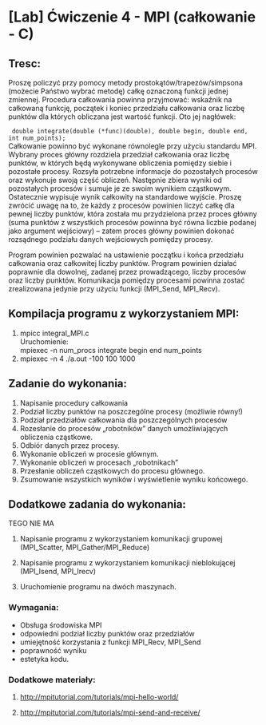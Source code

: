 # [Lab] Ćwiczenie 4 - MPI (całkowanie - C) 

## Tresc:  
Proszę policzyć przy pomocy metody prostokątów/trapezów/simpsona (możecie Państwo wybrać metodę) całkę oznaczoną funkcji jednej zmiennej. Procedura całkowania powinna przyjmować: wskaźnik na całkowaną funkcję, początek i koniec przedziału całkowania oraz liczbę punktów dla których obliczana jest wartość funkcji. Oto jej nagłówek:

` double integrate(double (*func)(double), double begin, double end, int num_points);`   
Całkowanie powinno być wykonane równolegle przy użyciu standardu MPI. Wybrany proces główny rozdziela przedział całkowania oraz liczbę punktów, w których będą wykonywane obliczenia pomiędzy siebie i pozostałe procesy. Rozsyła potrzebne informacje do pozostałych procesów oraz wykonuje swoją część obliczeń. Następnie zbiera wyniki od pozostałych procesów i sumuje je ze swoim wynikiem cząstkowym. Ostatecznie wypisuje wynik całkowity na standardowe wyjście. Proszę zwrócić uwagę na to, że każdy z procesów powinien liczyć całkę dla pewnej liczby punktów, która została mu przydzielona przez proces główny (suma punktów z wszystkich procesów powinna być równa liczbie podanej jako argument wejściowy) – zatem proces główny powinien dokonać rozsądnego podziału danych wejściowych pomiędzy procesy.  

Program powinien pozwalać na ustawienie początku i końca przedziału całkowania oraz całkowitej liczby punktów. Program powinien działać poprawnie dla dowolnej, zadanej przez prowadzącego, liczby procesów oraz liczby punktów. Komunikacja pomiędzy procesami powinna zostać zrealizowana jedynie przy użyciu funkcji (MPI_Send, MPI_Recv).  


## Kompilacja programu z wykorzystaniem MPI:
1. mpicc integral_MPI.c  
Uruchomienie:   
mpiexec -n num_procs integrate begin end num_points  
2. mpiexec -n 4 ./a.out -100 100 1000  

## Zadanie do wykonania:  
1. Napisanie procedury całkowania  
2. Podział liczby punktów na poszczególne procesy (możliwie równy!)  
3. Podział przedziałów całkowania dla poszczególnych procesów  
4. Rozesłanie do procesów „robotników” danych umożliwiających obliczenia cząstkowe.  
5. Odbiór danych przez procesy.  
6. Wykonanie obliczeń w procesie głównym.  
7. Wykonanie obliczeń w procesach „robotnikach”  
8. Przesłanie obliczeń cząstkowych do procesu głównego.  
9. Zsumowanie wszystkich wyników i wyświetlenie wyniku końcowego.  

## Dodatkowe zadania do wykonania:
TEGO NIE MA  
1. Napisanie programu z wykorzystaniem komunikacji grupowej (MPI_Scatter, MPI_Gather/MPI_Reduce)  

2. Napisanie programu z wykorzystaniem komunikacji nieblokującej (MPI_Isend, MPI_Irecv)  

3. Uruchomienie programu na dwóch maszynach.  

### Wymagania:
* Obsługa środowiska MPI 
* odpowiedni podział liczby punktów oraz przedziałów 
* umiejętność korzystania z funkcji MPI_Recv, MPI_Send  
* poprawność wyniku  
* estetyka kodu.  

### Dodatkowe materiały:  
1. http://mpitutorial.com/tutorials/mpi-hello-world/﻿

2. http://mpitutorial.com/tutorials/mpi-send-and-receive/﻿
